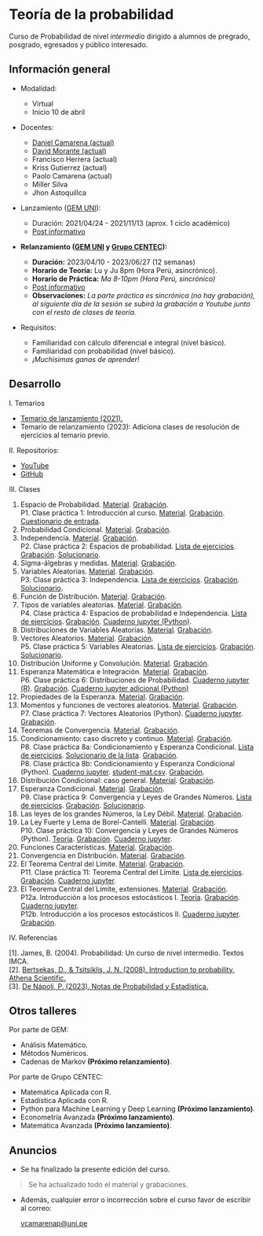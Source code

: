 # Teoría de la probabilidad

Curso de Probabilidad de nivel *intermedio* dirigido a alumnos de pregrado, posgrado, egresados y público interesado.



## Información general

- Modalidad: 

   - Virtual
   - Inicio 10 de abril

- Docentes: 

   - [Daniel Camarena (actual)](https://github.com/DanielCamarena)
   - [David Morante (actual)](https://github.com/Dlay05)
   - Francisco Herrera (actual)
   - Kriss Gutierrez (actual)
   - Paolo Camarena (actual)
   - Miller Silva
   - Jhon Astoquillca

- Lanzamiento ([GEM UNI](https://www.facebook.com/GEMFCUNI)):

   - Duración: 2021/04/24 - 2021/11/13 (aprox. 1 ciclo académico)
   - [Post informativo](https://www.facebook.com/GEMFCUNI/posts/pfbid025QnWHQb9F6HdTH8HNZiqf6SL1T19WXqCrdWwm41ccxiccLfUUBca9czd3AtG4Z3ul)

- **Relanzamiento ([GEM UNI](https://www.facebook.com/GEMFCUNI) y [Grupo CENTEC](https://www.facebook.com/grupocentec/)):** 
   
   - **Duración:** 2023/04/10 - 2023/06/27 (12 semanas)
   - **Horario de Teoría:** Lu y Ju 8pm (Hora Perú, asincrónico). 
   - **Horario de Práctica:** *Ma 8-10pm (Hora Perú, sincrónico)*
   - [Post informativo](https://www.facebook.com/236250423186775/posts/pfbid019KfqurWaoQT4ZTtRmyhciVj7uAqrAwN6cFpxqRfTeyYAYmx5e2DHr9kJ6UPyda4l/?sfnsn=mo&mibextid=RUbZ1f)
   - **Observaciones:** *La parte práctica es sincrónica (no hay grabación), al siguiente día de la sesión se subirá la grabación a Youtube junto con el resto de clases de teoría.*

- Requisitos:
   
   - Familiaridad con cálculo diferencial e integral (nivel básico).
   - Familiaridad con probabilidad (nivel básico).
   - *¡Muchísimas ganas de aprender!*


## Desarrollo

I. Temarios
   
   - [Temario de lanzamiento (2021).](https://drive.google.com/file/d/1yv5srmLgBhvbL7rTOlF-ZEHI5OF0ahSk/view?usp=sharing)
   - Temario de relanzamiento (2023): Adiciona clases de resolución de ejercicios al temario previo.

II. Repositorios:

   - [YouTube](https://youtube.com/playlist?list=PLYeULBCgR9DXFIZY_tX-FCOocFPqfu2IQ)
   - [GitHub](https://github.com/DanielCamarena/Cursos-Talleres/edit/main/Probabilidad_GEM/)

III. Clases

   1. Espacio de Probabilidad. [Material](https://drive.google.com/file/d/10SygovtDzL5476s671K6U0oHxSinoMdG/view?usp=sharing). [Grabación](https://youtu.be/S3exXxAityg). <br>
   P1. Clase práctica 1: Introducción al curso. [Material](https://drive.google.com/file/d/17Af23kMuxhGyrb1ASs9ko7xuVxxdUKpy/view?usp=sharing). [Grabación](https://youtu.be/ale_CkatOuY). [Cuestionario de entrada](https://forms.gle/WhVSdfikzS4N8yEXA). <br>
   2. Probabilidad Condicional. [Material](https://drive.google.com/file/d/1UVy0AWZeCoFjkR1L8692KhMOdKDXwS-p/view?usp=sharing). [Grabación](https://youtu.be/F7QLhQ2Rs9U). <br>
   3. Independencia. [Material](https://drive.google.com/file/d/1tlIMKfwe_vdv6v-LKQTBQXwf8nIaXkVI/view?usp=sharing). [Grabación](https://youtu.be/Gq82OKxrlUg). <br>
   P2. Clase práctica 2: Espacios de probabilidad. [Lista de ejercicios](https://drive.google.com/file/d/1cEsZHF72yIJIMOcRQ04n3SbUSTurX-dC/view?usp=sharing). [Grabación](https://youtu.be/3wnu6eKbPLw). [Solucionario](https://drive.google.com/file/d/1vf5dIHMNicmAE8tupl98Y8uYiJAikf8a/view?usp=sharing). <br>
   4. Sigma-álgebras y medidas. [Material](https://drive.google.com/file/d/1KvP78bBTgdmm-DVKvKWnOdb8DSKhaiV4/view?usp=sharing). [Grabación](https://youtu.be/CxMyLMm4Pf4). <br>
   5. Variables Aleatorias. [Material](https://drive.google.com/file/d/1zjIba5UiUF_B5I8qjprhmHGBbX00cVGc/view?usp=sharing). [Grabación](https://youtu.be/JXgDHkz5S-8). <br>
   P3. Clase práctica 3: Independencia. [Lista de ejercicios](https://drive.google.com/file/d/1Q3Bz2GiZOX7fCZorwSr_5B7JAMX7dQRT/view?usp=sharing). [Grabación](https://youtu.be/6tEBNiKSYc0). [Solucionario](https://drive.google.com/file/d/1ZCGkrkn-0S9Fq8W_jhZtJLId-PnAtLNd/view?usp=sharing). <br>
   6. Función de Distribución. [Material](https://drive.google.com/file/d/1R2VrxmAFimyz4yDwSa6z1uVflMlpNMwu/view?usp=sharing). [Grabación](https://youtu.be/dkTglvD0ToU). <br>
   7. Tipos de variables aleatorias. [Material](https://drive.google.com/file/d/1aI4AzthjAV4cZEC5ers56rgFteWvBpnO/view?usp=sharing). [Grabación](https://youtu.be/f-LM-_RZ9yc). <br>
   P4. Clase práctica 4: Espacios de probabilidad e Independencia. [Lista de ejercicios](https://drive.google.com/file/d/1tRSP0uQehQNlKJKwk3mmTVhf3Zko88xP/view?usp=sharing). [Grabación](https://youtu.be/vmInSkDowdU). [Cuaderno jupyter (Python)](https://drive.google.com/file/d/1_tjNrs9WFOhhFgSC-I0chQwF72Wpf6rT/view?usp=sharing). <br>
   8. Distribuciones de Variables Aleatorias. [Material](https://drive.google.com/file/d/1PLyqRjlrndBqxXv-s0boEwz353uxt8gM/view?usp=sharing). [Grabación](https://youtu.be/EkzT4guT8og). <br>
   9. Vectores Aleatorios. [Material](https://drive.google.com/file/d/1WtQnFDntnI2GzDvobdXntyMCgL51KWfo/view?usp=sharing). [Grabación](https://youtu.be/yGhmEPOqdwE). <br>
   P5.  Clase práctica 5: Variables Aleatorias. [Lista de ejercicios](https://drive.google.com/file/d/1wOFraEV5UHaBZmhi6l5nM4fZQRmxIbIi/view?usp=sharing). [Grabación](https://youtu.be/0x0b240NLU4). [Solucionario](https://drive.google.com/file/d/1uESDORVOUCVW1XAJBuu1hA9jgFbOFZ_w/view?usp=sharing). <br>
   10. Distribución Uniforme y Convolución. [Material](https://drive.google.com/file/d/1J-A834YVKhZxDjbb30AVm15zOy5LUsdR/view?usp=sharing). [Grabación](https://youtu.be/IwfjTGQGyR4). <br>
   11. Esperanza Matemática e Integración. [Material](https://drive.google.com/file/d/1ztnsAfEiLC8p-kRim23y-3ew1aoy9tty/view?usp=sharing). [Grabación](https://youtu.be/odHH5R9QubQ). <br>
   P6. Clase práctica 6: Distribuciones de Probabilidad. [Cuaderno jupyter (R)](https://drive.google.com/file/d/1M9lVmwnoQYybuwkNsDMy3x0t7pYmnoB1/view?usp=sharing). [Grabación](https://youtu.be/LeVpiefqALw). [Cuaderno jupyter adicional (Python)](https://drive.google.com/file/d/1SLNV1TcVxnKTv8kaC2C9-aIWtTeigYQ1/view?usp=sharing) <br>
   12. Propiedades de la Esperanza. [Material](https://drive.google.com/file/d/1AYOgzmlOqqu42davzhEUxE3QEbH2vF2g/view?usp=sharing). [Grabación](https://youtu.be/PIuKaasb98E). <br>
   13. Momentos y funciones de vectores aleatorios. [Material](https://drive.google.com/file/d/1KPz17ebxnSxVtdRCxwGBriXAIQkUPDYB/view?usp=sharing). [Grabación](https://youtu.be/aVbyDB7Mj1Q). <br>
   P7. Clase práctica 7: Vectores Aleatorios (Python). [Cuaderno jupyter](https://drive.google.com/file/d/1uo9e91IOloRSLXhWghXd6qMLZtLds0jz/view?usp=sharing). [Grabación](https://youtu.be/yBPJhHMFW5k). <br>   
   14. Teoremas de Convergencia. [Material](https://drive.google.com/file/d/1rwLxChK_547eMVpSfvkBe4kp0Oiih30V/view?usp=sharing). [Grabación](https://youtu.be/SO5H9EO54ig). <br>
   15. Condicionamiento: caso discreto y continuo. [Material](https://drive.google.com/file/d/1GB-4GUsgZ_zraXhuQq9u9eKhM1J6b4xZ/view?usp=sharing). [Grabación](https://youtu.be/zXJPTCY_KYI). <br>
   P8. Clase práctica 8a: Condicionamiento y Esperanza Condicional. [Lista de ejercicios](https://drive.google.com/file/d/1hTNBirmXxtJu2SgXLnVqAXvKpJGwYRMs/view?usp=sharing). [Solucionario de la lista](https://drive.google.com/file/d/1Nwj66bow3PzU32TdcZ2m6_witnQZrgBC/view?usp=sharing). [Grabación](https://youtu.be/LI6kPmyOZis). <br>
   P8. Clase práctica 8b: Condicionamiento y Esperanza Condicional (Python). [Cuaderno jupyter](https://drive.google.com/file/d/1-YzPs8WTPfk65e0sMzqSJHMY4-nA3b_b/view?usp=sharing). [student-mat.csv](https://drive.google.com/file/d/1v-_g3iCPtcgCKukI1Yuf7nO71f4Tb1H_/view?usp=sharing). [Grabación](https://youtu.be/IpGlnyIJoHM). <br>
   16. Distribución Condicional: caso general. [Material](https://drive.google.com/file/d/1r2a3Yj0LjgZVYa6uHxjYpVelBd6Vj2Fp/view?usp=sharing). [Grabación](https://youtu.be/ZfpN9hUtbRg). <br>
   17. Esperanza Condicional. [Material](https://drive.google.com/file/d/1F7r4vR5x_W_XyhfOS618KS-hzr_brsl8/view?usp=sharing). [Grabación](https://youtu.be/wxSyRbj2-U4). <br>
   P9. Clase práctica 9: Convergencia y Leyes de Grandes Números. [Lista de ejercicios](https://drive.google.com/file/d/10L8ilNUD2MZQMdLu3EXh6ZPaSYXFtb3D/view?usp=drive_link). [Grabación](https://youtu.be/RLTROtlqYqU). [Solucionario](https://drive.google.com/file/d/1-NtwUItn5cMaIyMz_eYZ9O6bWLvU5U_9/view?usp=sharing). <br>
   18. Las leyes de los grandes Números, la Ley Débil. [Material](https://drive.google.com/file/d/1cKSpdmydn48Us5y41t4UNg1bnpWjQR7T/view?usp=sharing). [Grabación](https://youtu.be/W-IbfWVUyC4). <br>
   19. La Ley Fuerte y Lema de Borel-Cantelli. [Material](https://drive.google.com/file/d/1bncAdnzFs0EsFc8s0qB3W6Fh4xgrsPb_/view?usp=sharing). [Grabación](https://youtu.be/OibyFFAoOFI). <br>
   P10. Clase práctica 10: Convergencia y Leyes de Grandes Números (Python). [Teoría](https://drive.google.com/file/d/1dskobqjglYuL4siVkC17zCRglozXPE3t/view?usp=sharing). [Grabación](https://youtu.be/XMkh4Trb8XU). [Cuaderno jupyter](https://drive.google.com/file/d/1MYCd2iZrCYcgymOznaoHH9hYqi5snBEd/view?usp=sharing). <br>
   20. Funciones Características. [Material](https://drive.google.com/file/d/1wlcabYqQVu4RiSKjkp5e29kQGqp9ZFhf/view?usp=sharing). [Grabación](https://youtu.be/i3RV6-BRdjM). <br>
   21. Convergencia en Distribución. [Material](https://drive.google.com/file/d/14l2n7bDDbJg94e4iFSTVW5m8UzIH-xpW/view?usp=sharing). [Grabación](https://youtu.be/LIS3MqI0ynU). <br>
   22. El Teorema Central del Límite. [Material](https://drive.google.com/file/d/1V9A6aQrlzivvHs9KTNV92pKlKPL8mWKg/view?usp=sharing). [Grabación](https://youtu.be/jRUE-cYxvGw). <br>
   P11. Clase práctica 11: Teorema Central del Límite. [Lista de ejercicios](https://drive.google.com/file/d/1FZMz9a8SWLkiCOS7TZtMydq2iIJfyRXP/view?usp=drive_link). [Grabación](https://youtu.be/CIfjw8J1w6Q). [Cuaderno jupyter](https://colab.research.google.com/drive/1OQ1u0sc3Nd_64xNVqbmb6SQyCu6uEpYq?usp=drive_link). <br>
   23. El Teorema Central del Límite, extensiones. [Material](https://drive.google.com/file/d/1jLcikwaLC4hvHLJ2LK22DXOjX9u7UuJG/view?usp=sharing). [Grabación](https://youtu.be/zwBAw0Xca3k). <br>
   P12a. Introducción a los procesos estocásticos I. [Teoría](https://drive.google.com/file/d/1XGhI9gA4O2hdBwL5btGe0uQA7m1bmOHn/view?usp=drive_link). [Grabación](https://youtu.be/Eg-bdPrzxvs). [Cuaderno jupyter](https://colab.research.google.com/drive/16RROEk0-8Wpipx1aINbu0Mj3r67SYlS-?usp=drive_link). <br>
   P12b. Introducción a los procesos estocásticos II. [Cuaderno jupyter](https://colab.research.google.com/drive/1mN_bGmsl8yJTkmYEVkJlG2seJw2bs94j?usp=drive_link). [Grabación](https://youtu.be/g9b7Txok1Tc). <br>
   
IV. Referencias
   
   [1]. James, B. (2004). Probabilidad: Un curso de nivel intermedio. Textos IMCA. <br>
   [2]. [Bertsekas, D., & Tsitsiklis, J. N. (2008). Introduction to probability. Athena Scientific.](https://www.vfu.bg/en/e-Learning/Math--Bertsekas_Tsitsiklis_Introduction_to_probability.pdf) <br>
   [3]. [De Nápoli, P. (2023). Notas de Probabilidad y Estadística.](http://mate.dm.uba.ar/~pdenapo/notas_de_proba.pdf) <br>

## Otros talleres

Por parte de GEM:

- Análisis Matemático.
- Métodos Numéricos.
- Cadenas de Markov **(Próximo relanzamiento)**.

Por parte de Grupo CENTEC:

- Matemática Aplicada con R.
- Estadística Aplicada con R.
- Python para Machine Learning y Deep Learning **(Próximo lanzamiento)**.
- Econometría Avanzada **(Próximo lanzamiento)**.
- Matemática Avanzada **(Próximo lanzamiento)**.


## Anuncios

- Se ha finalizado la presente edición del curso.

> Se ha actualizado todo el material y grabaciones.

- Además, cualquier error o incorrección sobre el curso favor de escribir al correo:

  vcamarenap@uni.pe
